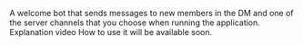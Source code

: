 A welcome bot that sends messages to new members in the DM and one of the server channels that you choose when running the application. Explanation video How to use it will be available soon.

